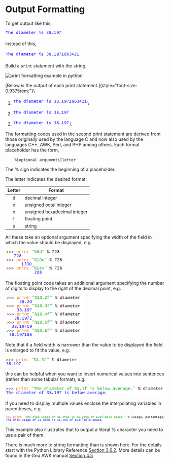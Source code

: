 # Output Formatting

To get output like this,

![.](24_output_formatting_0.gif)

instead of this,

![.](24_output_formatting_1.gif)

Build a `print` statement with the
string,

![print formatting example in
python](24_print_format.png)

[Below is the output of each print
statement.]{style="font-size: 0.9375rem;"}\

1.  ![.](24_output_formatting_1.gif)\

2.  ![.](24_output_formatting_0.gif)

3.  ![.](24_output_formatting_0.gif)\

The formatting codes used in the second print statement are derived from
those originally used by the language C and now also used by the
languages C++, AWK, Perl, and PHP among others. Each format placeholder
has the form,

```plaintext
    %[optional arguments]letter
```

The % sign indicates the beginning of a placeholder.

The letter indicates the desired format:

  Letter  | Format
  :------:|------------------------------
  d       | decimal integer
  o       | unsigned octal integer
  x       | unsigned hexadecimal integer
  f       | floating point
  s       | string
  
All these take an optional argument specifying the width of the field in
which the value should be displayed, e.g.

![.](24_output_formatting_5.gif)

The floating point code takes an additional argument specifying the
number of digits to display to the right of the decimal point, e.g.

![.](24_output_formatting_6.gif)

Note that if a field width is narrower than the value to be displayed
the field is enlarged to fit the value, e.g.

![.](24_output_formatting_7.gif)

this can be helpful when you want to insert numerical values into
sentences (rather than some tabular format), e.g.

![.](24_output_formatting_8.gif)

If you need to display multiple values enclose the interpolating
variables in parentheses, e.g.

![.](24_output_formatting_9.gif)

This example also illustrates that to output a literal % character you
need to use a pair of them.

There is much more to string formatting than is shown here. For the
details start with the Python Library Reference [Section
3.6.2](http://www.python.org/doc/current/lib/typesseq-strings.html).
More details can be found in the Gnu AWK manual [Section
4.5](http://www.gnu.org/manual/gawk/gawk.html#Basic-Printf)
